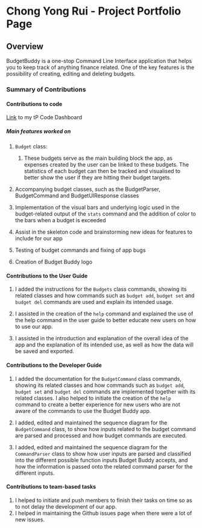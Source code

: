 # Chong Yong Rui - Project Portfolio Page

## Overview

BudgetBuddy is a one-stop Command Line Interface application that helps you to keep track of anything finance related.
One of the key features is the possibility of creating, editing and deleting budgets.

### Summary of Contributions

#### Contributions to code

[Link](https://nus-cs2113-ay2223s2.github.io/tp-dashboard/?search=chongyongrui&breakdown=true&sort=groupTitle%20dsc&sortWithin=title&since=2023-02-17&timeframe=commit&mergegroup=&groupSelect=groupByRepos&checkedFileTypes=docs~functional-code~test-code~other&tabOpen=true&tabType=zoom&zA=chongyongrui&zR=AY2223S2-CS2113-W15-3%2Ftp%5Bmaster%5D&zACS=155.76923076923077&zS=2023-02-17&zFS=chongyongrui&zU=2023-04-04&zMG=false&zFTF=commit&zFGS=groupByRepos&zFR=false)
to my tP Code Dashboard

##### Main features worked on

1. `Budget` class:
    1. These budgets serve as the main building block the app, as expenses created by the user can be linked to
       these budgets. The statistics of each budget can then be tracked and visualised to better show the user if they
       are
       hitting
       their budget targets.


2. Accompanying budget classes, such as the BudgetParser, BudgetCommand and BudgetUIResponse classes


3. Implementation of the visual bars and underlying logic used in the budget-related output of the `stats` command and
   the addition of color to the bars when a budget is
   exceeded


4. Assist in the skeleton code and brainstorming new ideas for features to include for our app


5. Testing of budget commands and fixing of app bugs

6. Creation of Budget Buddy logo

#### Contributions to the User Guide

1. I added the instructions for the `Budgets` class commands, showing its related classes and how commands such as
   `budget add`, `budget set` and `budget del` commands are used and explain its intended usage.


2. I assisted in the creation of the `help` command and explained the use of the help command in the user guide to
   better
   educate new users on how to use our app.


3. I assisted in the introduction and explanation of the overall idea of the app and the explanation of its intended
   use,
   as well as how the data will be saved and exported.

#### Contributions to the Developer Guide

1. I added the documentation for the `BudgetCommand` class commands, showing its related classes and how commands such
   as
   `budget add`, `budget set` and `budget del` commands are implemented together with its related classes.
   I also helped to initiate the creation of the `help` command to create a better experience for new users who are not
   aware of the commands to use the Budget Buddy app.


2. I added, edited and maintained the sequence diagram for the `BudgetCommand` class, to show how inputs related to the
   budget command are parsed and processed and how budget commands are executed.


3. I added, edited and maintained the sequence diagram for the `CommandParser` class to show how user inputs are parsed
   and
   classified into the different possible function inputs Budget Buddy accepts, and how the information is passed onto
   the related
   command parser for the different inputs.

#### Contributions to team-based tasks

1. I helped to initiate and push members to finish their tasks on time so as to not delay the development of our app.
2. I helped in maintaining the Github issues page when there were a lot of new issues.